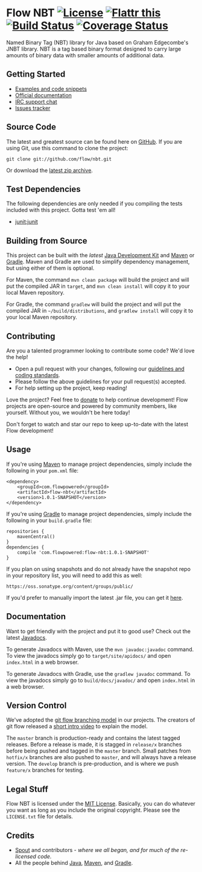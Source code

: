 # Flow NBT [![License](http://img.shields.io/badge/license-MIT-lightgrey.svg?style=flat)][License] [![Flattr this](http://img.shields.io/badge/flattr-donate-lightgrey.svg?style=flat)][Donate] [![Build Status](http://img.shields.io/travis/flow/nbt/master.svg?style=flat)](https://travis-ci.org/flow/nbt) [![Coverage Status](http://img.shields.io/coveralls/flow/nbt/master.svg?style=flat)](https://coveralls.io/r/flow/nbt)

Named Binary Tag (NBT) library for Java based on Graham Edgecombe's JNBT library. NBT is a tag based binary format designed to carry large amounts of binary data with smaller amounts of additional data.

## Getting Started
* [Examples and code snippets](https://github.com/flow/examples/tree/master/nbt)
* [Official documentation](#documentation)
* [IRC support chat](http://kiwiirc.com/client/irc.esper.net/flow)
* [Issues tracker](https://github.com/flow/nbt/issues)

## Source Code
The latest and greatest source can be found here on [GitHub](https://github.com/flow/nbt). If you are using Git, use this command to clone the project:

    git clone git://github.com/flow/nbt.git

Or download the [latest zip archive](https://github.com/flow/nbt/archive/master.zip).

## Test Dependencies
The following dependencies are only needed if you compiling the tests included with this project. Gotta test 'em all!
* [junit:junit](https://oss.sonatype.org/#nexus-search;gav~junit~junit~~~)

## Building from Source
This project can be built with the _latest_ [Java Development Kit](http://oracle.com/technetwork/java/javase/downloads) and [Maven](https://maven.apache.org/) or [Gradle](https://www.gradle.org/). Maven and Gradle are used to simplify dependency management, but using either of them is optional.

For Maven, the command `mvn clean package` will build the project and will put the compiled JAR in `target`, and `mvn clean install` will copy it to your local Maven repository.

For Gradle, the command `gradlew` will build the project and will put the compiled JAR in `~/build/distributions`, and `gradlew install` will copy it to your local Maven repository.

## Contributing
Are you a talented programmer looking to contribute some code? We'd love the help!

* Open a pull request with your changes, following our [guidelines and coding standards](CONTRIBUTING.md).
* Please follow the above guidelines for your pull request(s) accepted.
* For help setting up the project, keep reading!

Love the project? Feel free to [donate] to help continue development! Flow projects are open-source and powered by community members, like yourself. Without you, we wouldn't be here today!

Don't forget to watch and star our repo to keep up-to-date with the latest Flow development!

## Usage
If you're using [Maven](https://maven.apache.org/download.html) to manage project dependencies, simply include the following in your `pom.xml` file:

    <dependency>
        <groupId>com.flowpowered</groupId>
        <artifactId>flow-nbt</artifactId>
        <version>1.0.1-SNAPSHOT</version>
    </dependency>

If you're using [Gradle](https://www.gradle.org/) to manage project dependencies, simply include the following in your `build.gradle` file:

    repositories {
        mavenCentral()
    }
    dependencies {
        compile 'com.flowpowered:flow-nbt:1.0.1-SNAPSHOT'
    }

If you plan on using snapshots and do not already have the snapshot repo in your repository list, you will need to add this as well:

    https://oss.sonatype.org/content/groups/public/

If you'd prefer to manually import the latest .jar file, you can get it [here](https://github.com/flow/nbt/releases).

## Documentation
Want to get friendly with the project and put it to good use? Check out the latest [Javadocs](https://flowpowered.com/nbt).

To generate Javadocs with Maven, use the `mvn javadoc:javadoc` command. To view the javadocs simply go to `target/site/apidocs/` and open `index.html` in a web browser.

To generate Javadocs with Gradle, use the `gradlew javadoc` command. To view the javadocs simply go to `build/docs/javadoc/` and open `index.html` in a web browser.

## Version Control
We've adopted the [git flow branching model](http://nvie.com/posts/a-successful-git-branching-model/) in our projects. The creators of git flow released a [short intro video](http://vimeo.com/16018419) to explain the model.

The `master` branch is production-ready and contains the latest tagged releases. Before a release is made, it is stagged in `release/x` branches before being pushed and tagged in the `master` branch. Small patches from `hotfix/x` branches are also pushed to `master`, and will always have a release version. The `develop` branch is pre-production, and is where we push `feature/x` branches for testing.

## Legal Stuff
Flow NBT is licensed under the [MIT License][License]. Basically, you can do whatever you want as long as you include the original copyright. Please see the `LICENSE.txt` file for details.

## Credits
* [Spout](https://spout.org/) and contributors - *where we all began, and for much of the re-licensed code.*
* All the people behind [Java](http://www.oracle.com/technetwork/java/index.html), [Maven](https://maven.apache.org/), and [Gradle](https://www.gradle.org/).

[Donate]: https://flattr.com/submit/auto?user_id=spout&url=https://github.com/flow/nbt&title=Flow+NBT&language=Java&tags=github&category=software
[License]: https://tldrlegal.com/l/mit
